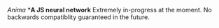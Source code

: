 *Anima*
***A JS neural network**
Extremely in-progress at the moment.  No backwards compatiblity guaranteed in the future.